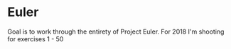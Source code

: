 # Euler
Goal is to work through the entirety of Project Euler. For 2018 I'm shooting for exercises 1 - 50
